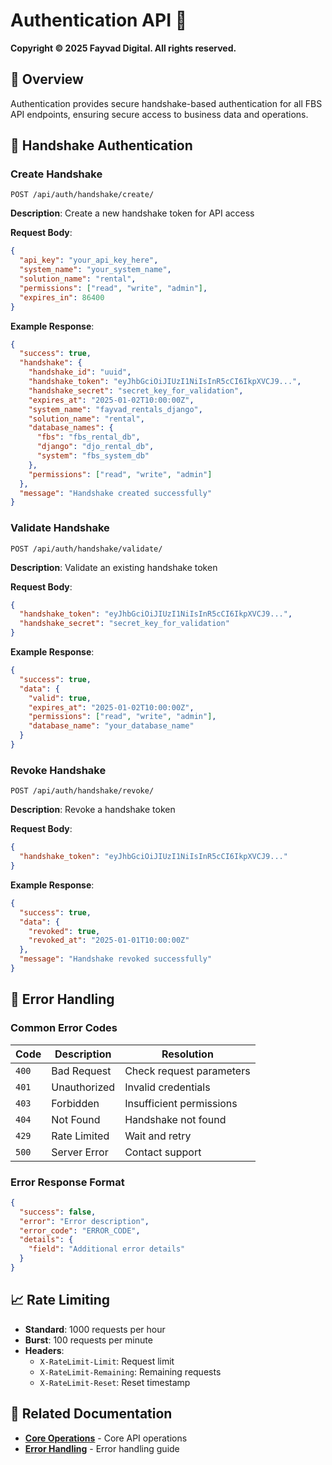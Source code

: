 # Authentication API 🔐

**Copyright © 2025 Fayvad Digital. All rights reserved.**

## 🎯 **Overview**

Authentication provides secure handshake-based authentication for all FBS API endpoints, ensuring secure access to business data and operations.

## 🔑 **Handshake Authentication**

### **Create Handshake**
```http
POST /api/auth/handshake/create/
```

**Description**: Create a new handshake token for API access

**Request Body**:
```json
{
  "api_key": "your_api_key_here",
  "system_name": "your_system_name",
  "solution_name": "rental",
  "permissions": ["read", "write", "admin"],
  "expires_in": 86400
}
```

**Example Response**:
```json
{
  "success": true,
  "handshake": {
    "handshake_id": "uuid",
    "handshake_token": "eyJhbGciOiJIUzI1NiIsInR5cCI6IkpXVCJ9...",
    "handshake_secret": "secret_key_for_validation",
    "expires_at": "2025-01-02T10:00:00Z",
    "system_name": "fayvad_rentals_django",
    "solution_name": "rental",
    "database_names": {
      "fbs": "fbs_rental_db",
      "django": "djo_rental_db",
      "system": "fbs_system_db"
    },
    "permissions": ["read", "write", "admin"]
  },
  "message": "Handshake created successfully"
}
```

### **Validate Handshake**
```http
POST /api/auth/handshake/validate/
```

**Description**: Validate an existing handshake token

**Request Body**:
```json
{
  "handshake_token": "eyJhbGciOiJIUzI1NiIsInR5cCI6IkpXVCJ9...",
  "handshake_secret": "secret_key_for_validation"
}
```

**Example Response**:
```json
{
  "success": true,
  "data": {
    "valid": true,
    "expires_at": "2025-01-02T10:00:00Z",
    "permissions": ["read", "write", "admin"],
    "database_name": "your_database_name"
  }
}
```

### **Revoke Handshake**
```http
POST /api/auth/handshake/revoke/
```

**Description**: Revoke a handshake token

**Request Body**:
```json
{
  "handshake_token": "eyJhbGciOiJIUzI1NiIsInR5cCI6IkpXVCJ9..."
}
```

**Example Response**:
```json
{
  "success": true,
  "data": {
    "revoked": true,
    "revoked_at": "2025-01-01T10:00:00Z"
  },
  "message": "Handshake revoked successfully"
}
```

## 🔧 **Error Handling**

### **Common Error Codes**

| Code | Description | Resolution |
|------|-------------|------------|
| `400` | Bad Request | Check request parameters |
| `401` | Unauthorized | Invalid credentials |
| `403` | Forbidden | Insufficient permissions |
| `404` | Not Found | Handshake not found |
| `429` | Rate Limited | Wait and retry |
| `500` | Server Error | Contact support |

### **Error Response Format**
```json
{
  "success": false,
  "error": "Error description",
  "error_code": "ERROR_CODE",
  "details": {
    "field": "Additional error details"
  }
}
```

## 📈 **Rate Limiting**

- **Standard**: 1000 requests per hour
- **Burst**: 100 requests per minute
- **Headers**: 
  - `X-RateLimit-Limit`: Request limit
  - `X-RateLimit-Remaining`: Remaining requests
  - `X-RateLimit-Reset`: Reset timestamp

## 🔗 **Related Documentation**

- **[Core Operations](01_core_operations.md)** - Core API operations
- **[Error Handling](11_error_handling.md)** - Error handling guide 